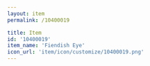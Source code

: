 ```yaml
---
layout: item
permalink: /10400019

title: Item
id: '10400019'
item_name: 'Fiendish Eye'
icon_url: 'item/icon/customize/10400019.png'
---
```

